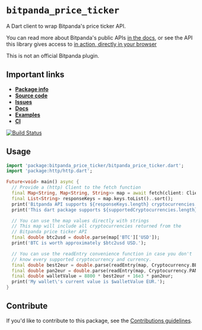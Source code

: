 # `bitpanda_price_ticker`

A Dart client to wrap Bitpanda's price ticker API.

You can read more about Bitpanda's public APIs [in the docs](https://support.bitpanda.com/hc/en-us/articles/360000727459-Bitpanda-API-Key-and-price-ticker-API), or see the API this library gives access to [in action, directly in your browser](https://api.bitpanda.com/v1/ticker)

This is not an official Bitpanda plugin.


## Important links

* [**Package info**](https://pub.dev/packages/bitpanda_price_ticker)
* [**Source code**](https://github.com/dartsidedev/bitpanda_price_ticker)
* [**Issues**](https://github.com/dartsidedev/bitpanda_price_ticker)
* [**Docs**](https://pub.dev/documentation/bitpanda_price_ticker/latest/)
* [**Examples**](https://github.com/dartsidedev/bitpanda_price_ticker/tree/master/example)
* [**CI**](https://travis-ci.com/dartsidedev/bitpanda_price_ticker)

[![Build Status](https://travis-ci.com/dartsidedev/bitpanda_price_ticker.svg?branch=master)](https://travis-ci.com/dartsidedev/bitpanda_price_ticker)

## Usage

```dart
import 'package:bitpanda_price_ticker/bitpanda_price_ticker.dart';
import 'package:http/http.dart';

Future<void> main() async {
  // Provide a (http) Client to the fetch function
  final Map<String, Map<String, String>> map = await fetch(client: Client());
  final List<String> responseKeys = map.keys.toList()..sort();
  print('Bitpanda API supports ${responseKeys.length} cryptocurrencies.');
  print('This dart package supports ${supportedCryptocurrencies.length} crypocurrencies');

  // You can use the map values directly with strings
  // This map will include all cryptocurrencies returned from the
  // Bitpanda price ticker API
  final double btc2usd = double.parse(map['BTC']['USD']);
  print('BTC is worth approximately $btc2usd USD.');

  // You can use the readEntry convenience function in case you don't
  // know every supported cryptocurrency and currency.
  final double best2eur = double.parse(readEntry(map, Cryptocurrency.BEST, Currency.EUR));
  final double pan2eur = double.parse(readEntry(map, Cryptocurrency.PAN, Currency.EUR));
  final double walletValue = 8800 * best2eur + 16e3 * pan2eur;
  print('My wallet\'s current value is $walletValue EUR.');
}
```


## Contribute

If you'd like to contribute to this package, see the [Contributions guidelines](https://github.com/dartsidedev/bitpanda_price_ticker/blob/master/CONTRIBUTING.md).
